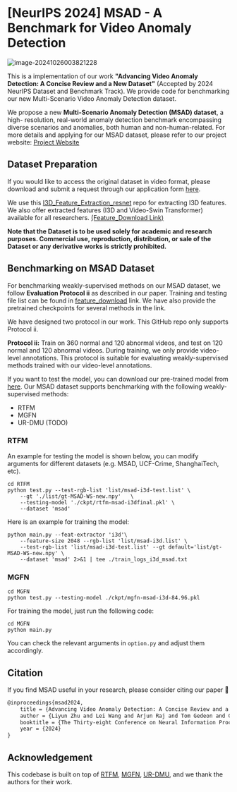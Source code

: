# [NeurIPS 2024] MSAD - A Benchmark for Video Anomaly Detection
![image-20241026003821228](https://gitee.com/zhu-liyun2000/typora_imgs/raw/master/img/202410260043576.png)

This is a implementation of our work **"Advancing Video Anomaly Detection: A Concise Review and a New Dataset"** (Accepted by 2024 NeurIPS Dataset and Benchmark Track).  We provide code for benchmarking our new Multi-Scenario Video Anomaly Detection dataset.



We propose a new **Multi-Scenario Anomaly Detection (MSAD) dataset**, a high- resolution, real-world anomaly detection benchmark encompassing diverse scenarios and anomalies, both human and non-human-related. For more details and applying for our MSAD dataset, please refer to our project website: [Project Website](https://msad-dataset.github.io)



## Dataset Preparation

If you would like to access the original dataset in video format, please download and submit a request through our application form [here](https://docs.google.com/document/d/1a_61tD1PELaxt66dSi8OqzKUPIdV84VO/edit?tab=t.0).

We use this [I3D_Feature_Extraction_resnet](https://github.com/GowthamGottimukkala/I3D_Feature_Extraction_resnet) repo for extracting I3D features. We also offer extracted features (I3D and Video-Swin Transformer) available for all researchers. [(Feature_Download Link)](https://drive.google.com/drive/folders/1mxFGCcAuEecN0c7MHD12wD4pO2Ej5kLe)

**Note that the Dataset is to be used solely for academic and research purposes. Commercial use, reproduction, distribution, or sale of the Dataset or any derivative works is strictly prohibited.**





## Benchmarking on MSAD Dataset

For benchmarking weakly-supervised methods on our MSAD dataset, we follow **Evaluation Protocol ii** as described in our paper. Training and testing file list can be found in [feature_download](https://drive.google.com/drive/folders/1mxFGCcAuEecN0c7MHD12wD4pO2Ej5kLe) link. We have also provide the pretrained checkpoints for several methods in the link. 

We have designed two protocol in our work. This GitHub repo only supports Protocol ii.

**Protocol ii:** Train on 360 normal and 120 abnormal videos, and test on 120 normal and 120 abnormal videos. During training, we only provide video-level annotations. This protocol is suitable for evaluating weakly-supervised methods trained with our video-level annotations. 

If you want to test the model, you can download our pre-trained model from [here](https://drive.google.com/drive/folders/1mxFGCcAuEecN0c7MHD12wD4pO2Ej5kLe). Our MSAD dataset supports benchmarking with the following weakly-supervised methods:

- RTFM
- MGFN
- UR-DMU (TODO)



### RTFM

An example for testing the model is shown below, you can modify arguments for different datasets (e.g. MSAD, UCF-Crime, ShanghaiTech, etc).

```shell
cd RTFM
python test.py --test-rgb-list 'list/msad-i3d-test.list' \
	--gt './list/gt-MSAD-WS-new.npy'   \
    --testing-model './ckpt/rtfm-msad-i3dfinal.pkl' \
    --dataset 'msad' 
```

Here is an example for training the model:

```shell
python main.py --feat-extractor 'i3d'\ 
	--feature-size 2048 --rgb-list 'list/msad-i3d.list' \
	--test-rgb-list 'list/msad-i3d-test.list' --gt default='list/gt-MSAD-WS-new.npy' \
	--dataset 'msad' 2>&1 | tee ./train_logs_i3d_msad.txt
```



### MGFN

```shell
cd MGFN
python test.py --testing-model ./ckpt/mgfn-msad-i3d-84.96.pkl  
```

For training the model, just run the following code:

```shell
cd MGFN
python main.py 
```

You can check the relevant arguments in `option.py` and adjust them accordingly.



## Citation

If you find MSAD useful in your research, please consider citing our paper 📝

```markdown
@inproceedings{msad2024,
    title = {Advancing Video Anomaly Detection: A Concise Review and a New Dataset},
    author = {Liyun Zhu and Lei Wang and Arjun Raj and Tom Gedeon and Chen Chen},
    booktitle = {The Thirty-eight Conference on Neural Information Processing Systems Datasets and Benchmarks Track},
    year = {2024}
} 
```



## Acknowledgement

This codebase is built on top of [RTFM](https://github.com/tianyu0207/RTFM), [MGFN](https://github.com/carolchenyx/MGFN.), [UR-DMU](https://github.com/henrryzh1/UR-DMU), and we thank the authors for their work.

